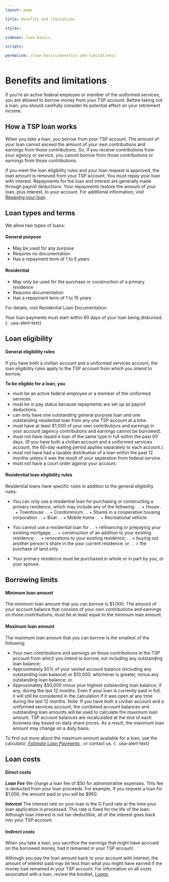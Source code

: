 ```yaml
---
layout: page

title: Benefits and limitations

styles:

sidenav: loan-basics

scripts:

permalink: /loan-basics/benefits-and-limitations/
---
```


# Benefits and limitations

If you're an active federal employee or member of the uniformed services, you are allowed to borrow money from your TSP account. Before taking out a loan, you should carefully consider its potential effect on your retirement income.

## How a TSP loan works
When you take a loan, you borrow from your TSP account. The amount of your loan cannot exceed the amount of your own contributions and earnings from those contributions. So, if you receive contributions from your agency or service, you cannot borrow from those contributions or earnings from those contributions.
 
If you meet the loan eligibility rules and your loan request is approved, the loan amount is removed from your TSP account. You must repay your loan with interest. Repayments for the loan and interest are generally made through payroll deductions. Your repayments restore the amount of your loan, plus interest, to your account.
For additional information, visit [Repaying your loan](repaying-your-loan.md).

## Loan types and terms
We allow two types of loans:

#### General purpose
+ May be used for any purpose
+ Requires no documentation
+ Has a repayment term of 1 to 5 years

#### Residential
+ May only be used for the purchase or construction of a primary residence
+ Requires documentation
+ Has a repayment term of 1 to 15 years

For details, visit Residential Loan Documentation.

<div class="usa-alert usa-alert-info">
<div class="usa-alert-body" markdown="1">

Your loan payments must start within 60 days of your loan being disbursed.
{: .usa-alert-text}
</div>
</div>

## Loan eligibility

#### General eligibility rules
If you have both a civilian account and a uniformed services account, the loan eligibility rules apply to the TSP account from which you intend to borrow.
 
**To be eligible for a loan, you**
+ must be an active federal employee or a member of the uniformed services.
+ must be in pay status because repayments are set up as payroll deductions.
+ can only have one outstanding general purpose loan and one outstanding residential loan from any one TSP account at a time.
+ must have at least $1,000 of your own contributions and earnings in your account (agency contributions and earnings cannot be borrowed).
+ must not have repaid a loan of the same type in full within the past 60 days. (If you have both a civilian account and a uniformed services account, the 60-day waiting period applies separately to each account.)
+ must not have had a taxable distribution of a loan within the past 12 months unless it was the result of your separation from federal service.
+ must not have a court order against your account.

#### Residential loan eligibility rules
Residential loans have specific rules in addition to the general eligibility rules:
+ You can only use a residential loan for purchasing or constructing a primary residence, which may include any of the following:
. . + House
. . + Townhouse
. . + Condominium
. . + Shares in a cooperative housing corporation
. . + Boat
. . + Mobile home
. . + Recreational vehicle
 
+ You cannot use a residential loan for
. . + refinancing or prepaying your existing mortgage;
. . + construction of an addition to your existing residence;
. . + renovations to your existing residence;
. . + buying out another person's share in the your current residence; or
. . + the purchase of land only.
 
+ Your primary residence must be purchased in whole or in part by you, or your spouse.

## Borrowing limits
#### Minimum loan amount
The minimum loan amount that you can borrow is $1,000. The amount of your account balance that consists of your own contributions and earnings on those contributions, must be at least equal to the minimum loan amount. 
#### Maximum loan amount
The maximum loan amount that you can borrow is the smallest of the following:
+ Your own contributions and earnings on those contributions in the TSP account from which you intend to borrow, not including any outstanding loan balance;
+ Approximately 50% of your vested account balance (including any outstanding loan balance) or $10,000, whichever is greater, minus any outstanding loan balance; or
+ Approximately $50,000 minus your highest outstanding loan balance, if any, during the last 12 months. Even if your loan is currently paid in full, it will still be considered in the calculation if it was open at any time during the last 12 months.
Note: If you have both a civilian account and a uniformed services account, the combined account balances and outstanding loan amounts will be used to calculate the maximum loan amount. 
TSP account balances are recalculated at the end of each business day based on daily share prices. As a result, the maximum loan amount may change on a daily basis.

<div class="usa-alert usa-alert-info">
<div class="usa-alert-body" markdown="1">

To find out more about the maximum amount available for a loan, use the calculator, [ _Estimate Loan Payments_](#) , or contact us.
{: .usa-alert-text}
</div></div>

## Loan costs

#### Direct costs

_**Loan Fee**_ We charge a loan fee of $50 for administrative expenses. This fee is deducted from your loan proceeds. For example, if you request a loan for $1,000, the amount paid to you will be $950.
 
_**Interest**_ The interest rate on your loan is the G Fund rate at the time your loan application is processed. This rate is fixed for the life of the loan. Although loan interest is not tax-deductible, all of the interest goes back into your TSP account.
#### Indirect costs
When you take a loan, you sacrifice the earnings that might have accrued on the borrowed money, had it remained in your TSP account.
 
Although you pay the loan amount back to your account with interest, the amount of interest paid may be less than what you might have earned if the money had remained in your TSP account.
For information on all costs associated with a loan, review the booklet, [_Loans_](#).
